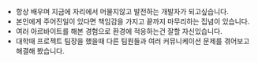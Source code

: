 - 항상 배우며 지금에 자리에서 머물지않고 발전하는 개발자가 되고싶습니다.
- 본인에게 주어진일이 있다면 책임감을 가지고 끝까지 마무리하는 집념이 있습니다.
- 여러 아르바이트를 해본 경험으로 환경에 적응하는건 잘할 자신있습니다.
- 대학때 프로젝트 팀장을 했을때 다른 팀원들과 여러 커뮤니케이션 문제를 겪어보고 해결해 봤습니다.